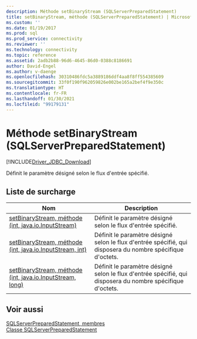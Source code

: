 ```yaml
---
description: Méthode setBinaryStream (SQLServerPreparedStatement)
title: setBinaryStream, méthode (SQLServerPreparedStatement) | Microsoft Docs
ms.custom: ''
ms.date: 01/19/2017
ms.prod: sql
ms.prod_service: connectivity
ms.reviewer: ''
ms.technology: connectivity
ms.topic: reference
ms.assetid: 2adb2b88-96d6-4645-86d0-0388c8186691
author: David-Engel
ms.author: v-daenge
ms.openlocfilehash: 30310486fdc5a3889186ddf4aa8f8ff554385609
ms.sourcegitcommit: 33f0f190f962059826e002be165a2bef4f9e350c
ms.translationtype: HT
ms.contentlocale: fr-FR
ms.lasthandoff: 01/30/2021
ms.locfileid: "99179131"
---
```

# <a name="setbinarystream-method-sqlserverpreparedstatement"></a>Méthode setBinaryStream (SQLServerPreparedStatement)
[!INCLUDE[Driver_JDBC_Download](../../../includes/driver_jdbc_download.md)]

  Définit le paramètre désigné selon le flux d'entrée spécifié.  
  
## <a name="overload-list"></a>Liste de surcharge  
  
|Nom|Description|  
|----------|-----------------|  
|[setBinaryStream, méthode &#40;int, java.io.InputStream&#41;](../../../connect/jdbc/reference/setbinarystream-method-int-java-io-inputstream.md)|Définit le paramètre désigné selon le flux d'entrée spécifié.|  
|[setBinaryStream, méthode &#40;int, java.io.InputStream, int&#41;](../../../connect/jdbc/reference/setbinarystream-method-int-java-io-inputstream-int.md)|Définit le paramètre désigné selon le flux d'entrée spécifié, qui disposera du nombre spécifique d'octets.|  
|[setBinaryStream, méthode &#40;int, java.io.InputStream, long&#41;](../../../connect/jdbc/reference/setbinarystream-method-int-java-io-inputstream-long.md)|Définit le paramètre désigné selon le flux d'entrée spécifié, qui disposera du nombre spécifique d'octets.|  
  
## <a name="see-also"></a>Voir aussi  
 [SQLServerPreparedStatement, membres](../../../connect/jdbc/reference/sqlserverpreparedstatement-members.md)   
 [Classe SQLServerPreparedStatement](../../../connect/jdbc/reference/sqlserverpreparedstatement-class.md)  
  
  
